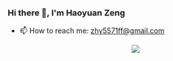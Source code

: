 ### Hi there 👋, I'm Haoyuan Zeng

- 📫 How to reach me: zhy5571ff@gmail.com

<p align="center">
  <a href="https://github.com/HaoyuanZeng5571" target="_blank">
    <img src="https://img.shields.io/github/followers/HaoyuanZeng5571?label=Follow%20Me&style=social"/>
  </a>

<!--
**HaoyuanZeng5571/HaoyuanZeng5571** is a ✨ _special_ ✨ repository because its `README.md` (this file) appears on your GitHub profile.

Here are some ideas to get you started:

- 🔭 I’m currently working on ...
- 🌱 I’m currently learning ...
- 👯 I’m looking to collaborate on ...
- 🤔 I’m looking for help with ...
- 💬 Ask me about ...
- 📫 How to reach me: zhy5571ff@gmail.com
- 😄 Pronouns: ...
- ⚡ Fun fact: ...
-->
